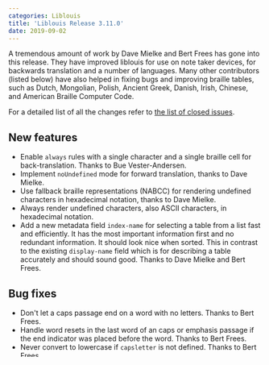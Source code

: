 ```yaml
---
categories: Liblouis
title: 'Liblouis Release 3.11.0'
date: 2019-09-02
---
```


A tremendous amount of work by Dave Mielke and Bert Frees has gone into this release. They have improved liblouis for use on note taker devices, for backwards translation and a number of languages. Many other contributors (listed below) have also helped in fixing bugs and improving braille tables, such as Dutch, Mongolian, Polish, Ancient Greek, Danish, Irish, Chinese, and American Braille Computer Code.

For a detailed list of all the changes refer to [the list of closed issues](https://github.com/liblouis/liblouis/milestone/21?closed=1).

New features
------------

-   Enable `always` rules with a single character and a single braille cell for back-translation. Thanks to Bue Vester-Andersen.
-   Implement `noUndefined` mode for forward translation, thanks to Dave Mielke.
-   Use fallback braille representations (NABCC) for rendering undefined characters in hexadecimal notation, thanks to Dave Mielke.
-   Always render undefined characters, also ASCII characters, in hexadecimal notation.
-   Add a new metadata field `index-name` for selecting a table from a list fast and efficiently. It has the most important information first and no redundant information. It should look nice when sorted. This in contrast to the existing `display-name` field which is for describing a table accurately and should sound good. Thanks to Dave Mielke and Bert Frees.

Bug fixes
---------

-   Don\'t let a caps passage end on a word with no letters. Thanks to Bert Frees.
-   Handle word resets in the last word of an caps or emphasis passage if the end indicator was placed before the word. Thanks to Bert Frees.
-   Never convert to lowercase if `capsletter` is not defined. Thanks to Bert Frees.
-   Fix position mapping for back-translation when `noUndefined` mode is active. Thanks to Dave Mielke.
-   Fix bug where a translation would hang on words that match both a `nocont` and a `repeated` rule. Thanks to Dave Mielke.
-   Fix bug where the effect of `capsnocont` would leak to the next word if that word starts with a capital. Thanks to Bue Vester-Andersen.

Braille table improvements
--------------------------

-   Fix an issue with ordinal numbers inside caps passages in Dutch braille. Thanks to Bert Frees.
-   Improved back-translation for Mongolian thanks to Angaragerdene.
-   Fixes to Polish grade 1 and Polish computer braille thanks to Łukasz Golonka.
-   Improvements to Ancient Greek braille, which has been renamed \"Greek international braille\". A version with composed accents is made available as a .uti table. Thanks to Dave Mielke and Μαρια Γεωργακαράκου (Maria Georgakarakou).
-   Various improvements to modern Greek thanks to Dave Mielke.
-   Improvements and fixes to Spanish contracted braille. Details in \#741. Thanks to Juan Pablo Bello.
-   Improvements and fixes to the Danish tables. Thanks to Bue Vester-Andersen.
-   Add a display table to match Word CX which is used in Norway and Sweden, and maybe also in other countries thanks to Lars Bjørndal.
-   Fix handling of colon within number in Dutch braille, thanks to Jake Kyle.
-   Fix translation of bullet and dot operators in Dutch braille, thanks to Paul Rambags
-   Added North American Braille Computer Code table (`en-nabcc.utb`) which is the counterpart of the `text_nabcc.dis` display table. Thanks to Dave Mielke.
-   Add support for the International Phonetic Alphabet (IPA) to the Chinese bopomofo braille table, thanks to Hurt Huang and Sponge Jhan. Various improvements, including dot patterns and test cases, to the Chinese bopomofo braille table, thanks to Sponge Jhan.
-   Unified English Braille no longer displays a single underscore when multiple underscores are in the text, thanks to André-Abush Clause.
-   Update to Afrikaans uncontracted braille and new table for contracted braille. Thanks to Christo de Klerk and Greg Kearney.
-   Update Irish braille (contracted and uncontracted) to the May 2019 version of the specification, thanks to Ronan McGuirk

Other changes
-------------

-   The python wrapper now encodes and decodes strings to/from UTF-16 and UTF-32 using the surrogatepass error handler. This ensures that single UTF-16 surrogate characters are processed correctly by the wrapper and don\'t raise an encoding/decoding error. Thanks to Leonard de Ruijter.
-   Metadata keys and values are now case insensitive, thanks to Dave Mielke.
-   Remove `unicodedefs.cti`. It was obsolete and never meant to be included by any tables. Instead use the online references as mentioned in the documentation now. See also \#696.
-   `lou_checkyaml` test reporting has been improved, thanks to Bert Frees. For example it now has a `--verbose` option so that printing of expected failures can be enabled.
-   Hyphenation tables have been removed from tables except those needed for `nocross` rules, thanks to Bert Frees.

    The idea is that the caller (for example `odt2braille` or `liblouisutdml`) should be able to decide for themselves which hyphenation table to use. The case in which a table contains nocross rules is an exception. In this case the hyphenation patterns are a real part of the table. Because it is not recommended to append an own hyphenation table in this case, a `#-has-nocross` metadata field was added to indicate that a table contains nocross rules.
-   `lou_hyphenate` can now handle more than just words (sequences of letters), e.g compound words, thanks to Bert Frees.

Deprecation notice
------------------

-   The `noUndefinedDots` mode has been renamed to `noUndefined`. For backwards compatibility `noUndefinedDots` is still available in the header file and in the Python bindings, as an alias for `noUndefined`.

Backwards incompatible changes
------------------------------

None

Invisible changes
-----------------

-   Internally separate more clearly the display and translation phases.

New, renamed or removed tables
------------------------------

### New

-   grc-international-common.uti
-   grc-international-composed.uti
-   grc-international-decomposed.uti
-   en-nabcc.utb

### Renamed

-   gr-bb.ctb -\> grc-international-en.utb

### Removed

-   unicodedefs.cti
-   fi-fi.ctb

